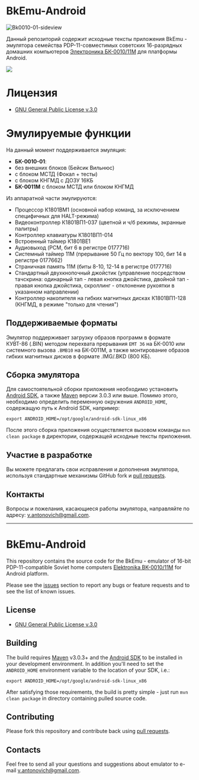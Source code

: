# BkEmu-Android

![Bk0010-01-sideview](http://upload.wikimedia.org/wikipedia/commons/thumb/8/89/Bk0010-01-sideview.jpg/320px-Bk0010-01-sideview.jpg)

Данный репозиторий содержит исходные тексты приложения BkEmu - эмулятора семейства
PDP-11-совместимых советских 16-разрядных домашних компьютеров
[Электроника БК-0010/11М](http://ru.wikipedia.org/wiki/БК-0010) для платформы Android.

<a href="https://play.google.com/store/apps/details?id=su.comp.bk" alt="Download from Google Play">
  <img src="http://www.android.com/images/brand/android_app_on_play_large.png">
</a>

# Лицензия

* [GNU General Public License v.3.0](http://www.gnu.org/licenses/gpl-3.0.html)

# Эмулируемые функции

На данный момент поддерживается эмуляция:

 * **БК-0010-01**:
  * без внешних блоков (Бейсик Вильнюс)
  * с блоком МСТД (Фокал + тесты)
  * c блоком КНГМД с ДОЗУ 16КБ
 * **БК-0011М** с блоком МСТД или блоком КНГМД

Из аппаратной части эмулируются:

 * Процессор К1801ВМ1 (основной набор команд, за исключением специфичных для HALT-режима)
 * Видеоконтроллер К1801ВП1-037 (цветной и ч/б режимы, экранные палитры)
 * Контроллер клавиатуры К1801ВП1-014
 * Встроенный таймер К1801ВЕ1
 * Аудиовыход (PCM, бит 6 в регистре 0177716)
 * Системный таймер 11М (прерывание 50 Гц по вектору 100, бит 14 в регистре 0177662)
 * Страничная память 11М (биты 8-10, 12-14 в регистре 0177716)
 * Стандартный двухкнопочный джойстик (управление посредством тачскрина: одинарный тап -
 левая кнопка джойстика, двойной тап - правая кнопка джойстика, скроллинг -
 отклонение рукоятки в указанном направлении)
 * Контроллер накопителя на гибких магнитных дисках К1801ВП1-128 (КНГМД, 
 в режиме "только для чтения")

## Поддерживаемые форматы

Эмулятор поддерживает загрузку образов программ в формате КУВТ-86 (.BIN) методом перехвата 
прерывания `EMT 36` на БК-0010 или системного вызова `.BMB10` на БК-0011М, а также монтирование 
образов гибких магнитных дисков в формате .IMG/.BKD (800 КБ).

## Сборка эмулятора

Для самостоятельной сборки приложения необходимо установить
[Android SDK](http://developer.android.com/sdk/index.html), а также
[Maven](http://maven.apache.org/download.html) версии 3.0.3 или выше. Помимо этого, необходимо
определить переменную окружения `ANDROID_HOME`, содержащую путь к Android SDK, например:

    export ANDROID_HOME=/opt/google/android-sdk-linux_x86

После этого сборка приложения осуществляется вызовом команды `mvn clean package` в директории,
содержащей исходные тексты приложения.

## Участие в разработке

Вы можете предлагать свои исправления и дополнения эмулятора, используя стандартные механизмы
GitHub fork и [pull requests](https://github.com/github/android/pulls).

## Контакты

Вопросы и пожелания, касающиеся работы эмулятора, направляйте по адресу:
<v.antonovich@gmail.com>.

---

# BkEmu-Android

This repository contains the source code for the BkEmu - emulator of 16-bit PDP-11-compatible
Soviet home computers [Elektronika BK-0010/11M](http://en.wikipedia.org/wiki/Elektronika\_BK) for
Android platform.

Please see the [issues](https://github.com/3cky/bkemu-android/issues) section to report any bugs or
feature requests and to see the list of known issues.

## License

* [GNU General Public License v.3.0](http://www.gnu.org/licenses/gpl-3.0.html)

## Building

The build requires [Maven](http://maven.apache.org/download.html) v3.0.3+ and the
[Android SDK](http://developer.android.com/sdk/index.html) to be installed in your
development environment. In addition you'll need to set the `ANDROID_HOME` environment variable
to the location of your SDK, i.e.:

    export ANDROID_HOME=/opt/google/android-sdk-linux_x86

After satisfying those requirements, the build is pretty simple - just run `mvn clean package` in
directory containing pulled source code.

## Contributing

Please fork this repository and contribute back using
[pull requests](https://github.com/github/android/pulls).

## Contacts

Feel free to send all your questions and suggestions about emulator to e-mail
<v.antonovich@gmail.com>.
